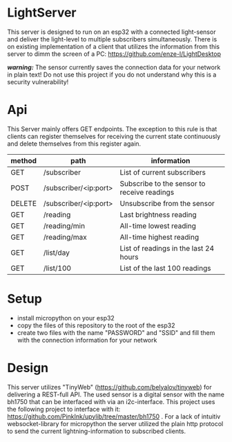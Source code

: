 # LightServer
This server is designed to run on an esp32 with a connected light-sensor and deliver the light-level to multiple 
subscribers simultaneously. There is on existing implementation of a client that utilizes the information from this
server to dimm the screen of a PC: https://github.com/enze-l/LightDesktop

***warning:*** The sensor currently saves the connection data for your network in plain text! Do not use this project if you do not understand why this is a security vulnerability!

# Api

This Server mainly offers GET endpoints. The exception to this rule is that clients can register themselves for
receiving the current state continuously and delete themselves from this register again. 

| method | path             | information                                 |
|--------|------------------|---------------------------------------------|
| GET    | /subscriber      | List of current subscribers                 |         
| POST   | /subscriber/\<ip:port> | Subscribe to the sensor to receive readings |         
| DELETE | /subscriber/\<ip:port> | Unsubscribe from the sensor                 |
| GET    | /reading         | Last brightness reading                     |         
| GET    | /reading/min     | All-time lowest reading                     |         
| GET    | /reading/max     | All-time highest reading                    |         
| GET    | /list/day        | List of readings in the last 24 hours       |         
| GET    | /list/100        | List of the last 100 readings               |     

# Setup
- install micropython on your esp32
- copy the files of this repository to the root of the esp32
- create two files with the name "PASSWORD" and "SSID" and fill them with the connection information for your network


# Design
This server utilizes "TinyWeb" (https://github.com/belyalov/tinyweb) for delivering a REST-full API. The used sensor
is a digital sensor with the name bh1750 that can be interfaced with via an i2c-interface. This project uses the
following project to interface with it: https://github.com/PinkInk/upylib/tree/master/bh1750 .
For a lack of intuitiv websocket-library for micropython the server utilized the plain http protocol to send the
current lightning-information to subscribed clients.
